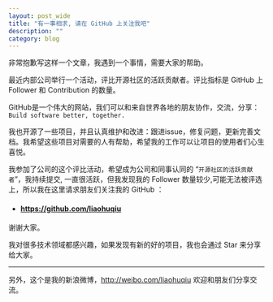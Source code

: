 ```yaml
---
layout: post_wide
title: "有一事相求, 请在 GitHub 上关注我吧"
description: ""
category: blog
---
```


非常抱歉写这样一个文章，我遇到一个事情，需要大家的帮助。

最近内部公司举行一个活动，评比开源社区的活跃贡献者。评比指标是 GitHub 上 Follower 和 Contribution 的数量。

GitHub是一个伟大的网站，我们可以和来自世界各地的朋友协作，交流，分享： `Build software better, together.`

我也开源了一些项目，并且认真维护和改进：跟进issue，修复问题，更新完善文档。我希望这些项目对需要的人有帮助，希望我的工作可以让项目的使用者们心生喜悦。

我参加了公司的这个评比活动，希望成为公司和同事认同的 “`开源社区的活跃贡献者`”，我持续提交, 一直很活跃，但我发现我的 Follower 数量较少,可能无法被评选上，所以我在这里请求朋友们关注我的 GitHub ：

<ul>
<li><h4><a href="https://github.com/liaohuqiu">https://github.com/liaohuqiu</a></h4></li>
</ul>

谢谢大家。

我对很多技术领域都感兴趣，如果发现有新的好的项目，我也会通过 Star 来分享给大家。

---

另外，这个是我的新浪微博，http://weibo.com/liaohuqiu 欢迎和朋友们分享交流。
